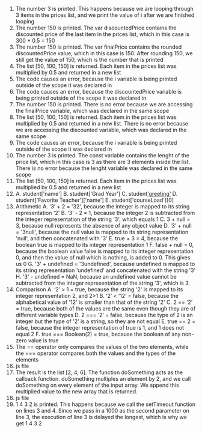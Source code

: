 1. The number 3 is printed. This happens because we are looping through 3 items in the prices list, and we print the value of i after we are finished looping
2. The number 150 is printed. The var discountedPrice contains the discounted price of the last item in the prices list, which in this case is 300 * 0.5 = 150
3. The number 150 is printed. The var finalPrice contains the rounded discountedPrice value, which in this case is 150. After rounding 150, we still get the value of 150, which is the number that is printed
4. The list [50, 100, 150] is returned. Each item in the prices list was multiplied by 0.5 and returned in a new list
5. The code causes an error, because the i variable is being printed outside of the scope it was declared in
6. The code causes an error, because the discountedPrice variable is being printed outside of the scope it was declared in
7. The number 150 is printed. There is no error because we are accessing the finalPrice variable, which was declared in the same scope
8. The list [50, 100, 150] is returned. Each item in the prices list was multiplied by 0.5 and returned in a new list. There is no error because we are accessing the discounted variable, which was declared in the same scope
9. The code causes an error, because the i variable is being printed outside of the scope it was declared in
10. The number 3 is printed. The const variable contains the lenght of the price list, which in this case is 3 as there are 3 elements inside the list. There is no error because the lenght variable was declared in the same scope
11. The list [50, 100, 150] is returned. Each item in the prices list was multiplied by 0.5 and returned in a new list
12. A. student['name']
    B. student['Grad Year']
    C. student['greeting']()
    D. student['Favorite Teacher']['name']
    E. student['courseLoad'][0]
13. Arithmetic
    A. ‘3’ + 2 = '32', because the integer is mapped to its string representation '2' 
    B. ‘3’ - 2 = 1, because the integer 2 is subtracted from the integer representation of the string '3', which equals 1
    C. 3 + null = 3, because null represents the absence of any object value
    D. ‘3’ + null = '3null', because the null value is mapped to its string representation 'null', and then concatenated with '3' 
    E. true + 3 = 4, because the boolean true is mapped to its integer representation 1
    F. false + null = 0, because the boolean value false is mapped to its integer representation 0, and then the value of null which is nothing, is added to 0. This gives us 0
    G. '3' + undefined = '3undefined', because undefined is mapped to its string representation 'undefined' and concatenated with the string '3'
    H. '3' - undefined = NaN, because an undefined value cannot be subtracted from the integer representation of the string '3', which is 3. 
14. Comparison
    A. ‘2’ > 1 = true, because the string '2' is mapped to its integer representation 2, and 2>1
    B. ‘2’ < ‘12’ = false, because the alphabetical value of '12' is smaller than that of the string '2' 
    C. 2 == ‘2’ = true, because both of the values are the same even though they are of different variable types
    D. 2 === ‘2’ = false, because the type of 2 is an integer but the type of '2' is a string, so they are not equal 
    E. true == 2 = false, because the integer representation of true is 1, and 1 does not equal 2
    F. true === Boolean(2) = true, because the boolean of any non-zero value is true 
15. The == operator only compares the values of the two elements, while the === operator compares both the values and the types of the elements
16. js file
17. The result is the list [2, 4, 6]. The function doSomething acts as the callback function. doSomething multiples an element by 2, and we call doSomething on every element of the input array. We append this multiplied value to the new array that is returned. 
18. js file
19. 1 4 3 2 is printed. This happens because we call the setTimeout function on lines 3 and 4. Since we pass in a 1000 as the second parameter on line 3, the execution of line 3 is delayed the longest, which is why we get 1 4 3 2

